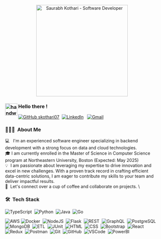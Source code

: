  <p align="center">
  <img src="https://github.com/user-attachments/assets/c2faa6ed-90b8-43d5-8b77-4e6f9e77e571" alt="Saurabh Kothari - Software Developer" height="300" width="auto" />
</p>

### <img alt="handwavegif" src="https://user-images.githubusercontent.com/39513876/112366216-8cfe7400-8cfe-11eb-8116-7d3dbae20e97.gif" width='40' align="left"/> Hello there !
[![GitHub skothari07](https://img.shields.io/github/followers/skothari07?label=follow&style=social)](https://github.com/skothari07)&nbsp;
<a href="https://www.linkedin.com/in/saurabh-kothari110599/"><img alt="LinkedIn" src="https://img.shields.io/badge/linkedin%20-%230077B5.svg?&style=flat&logo=linkedin&logoColor=white"/></a> &nbsp;
<a href="mailto:kothari.sau@northeastern.edu"><img alt="Gmail" src="https://img.shields.io/badge/Gmail-D14836?style=flat&logo=gmail&logoColor=white" /></a> &nbsp;

### 👨🏻‍💻 &nbsp;About Me

💻 &nbsp; I'm an experienced software engineer specializing in backend development with a strong focus on data and cloud technologies. \
🎓&nbsp;I am currently enrolled in the Master of Science in Computer Science program at Northeastern University, Boston (Expected: May 2025) \
💡 &nbsp;I am passionate about leveraging my expertise to drive innovation and excel in new challenges. With a proven track record in crafting efficient data-centric solutions, I am eager to contribute my skills to your team and deliver impactful results.\
💬 &nbsp;Let's connect over a cup of coffee and collaborate on projects. \


### 🛠 &nbsp;Tech Stack
![TypeScript](https://img.shields.io/badge/-TypeScript-007ACC?style=flat&logo=typescript&logoColor=white)&nbsp;
![Python](https://img.shields.io/badge/-Python-306998?style=flat&logo=python&logoColor=white)&nbsp;
![Java](https://img.shields.io/badge/-Java-007396?style=flat&logo=java&logoColor=white)&nbsp;
![Go](https://img.shields.io/badge/-Go-00ADD8?style=flat&logo=go&logoColor=white)&nbsp;

![AWS](https://img.shields.io/badge/-AWS-232F3E?style=flat&logo=amazon-aws&logoColor=white)
![Docker](https://img.shields.io/badge/-Docker-0db7ed?style=flat&logo=docker&logoColor=white)&nbsp;
![NodeJS](https://img.shields.io/badge/-NodeJS-003300?style=flat&logo=node.js&logoColor=white)&nbsp;
![Flask](https://img.shields.io/badge/-Flask-000000?style=flat&logo=flask&logoColor=white)&nbsp;
![REST](https://img.shields.io/badge/-REST-7F7F7F?style=flat&logo=rest&logoColor=white)&nbsp;
![GraphQL](https://img.shields.io/badge/-GraphQL-E10098?style=flat&logo=graphql&logoColor=white)&nbsp;
![PostgreSQL](https://img.shields.io/badge/-PostgreSQL-003B6F?style=flat&logo=postgresql&logoColor=white)&nbsp;
![MongoDB](https://img.shields.io/badge/-MongoDB-47A048?style=flat&logo=mongodb&logoColor=white)&nbsp;
![ETL](https://img.shields.io/badge/-ETL-6C63FF?style=flat&logo=apache&logoColor=white)&nbsp;
![JUnit](https://img.shields.io/badge/-JUnit-25A162?style=flat&logo=junit&logoColor=white)&nbsp;
![HTML](https://img.shields.io/badge/-HTML-E44D26?style=flat&logo=html5&logoColor=white)&nbsp;
![CSS](https://img.shields.io/badge/-CSS-263CE7?style=flat&logo=css3&logoColor=white)&nbsp;
![Bootstrap](https://img.shields.io/badge/-Bootstrap-563D7C?style=flat&logo=bootstrap&logoColor=white)&nbsp;
![React](https://img.shields.io/badge/-React-20232A?style=flat&logo=react&logoColor=61DAFB)&nbsp;
![Redux](https://img.shields.io/badge/-Redux-764ABC?style=flat&logo=redux&logoColor=white)&nbsp;
![Postman](https://img.shields.io/badge/-Postman-FF6C37?style=flat&logo=postman&logoColor=white)&nbsp;
![Git](https://img.shields.io/badge/-Git-F05032?style=flat&logo=git&logoColor=white)&nbsp;
![GitHub](https://img.shields.io/badge/-GitHub-181717?style=flat&logo=github&logoColor=white)&nbsp;
![VSCode](https://img.shields.io/badge/-VSCode-007ACC?style=flat&logo=visual-studio-code&logoColor=white)&nbsp;
![PowerBI](https://img.shields.io/badge/-Power_BI-EDC32B?style=flat&logo=powerbi&logoColor=white)&nbsp;
